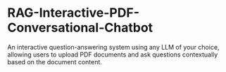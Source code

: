 # RAG-Interactive-PDF-Conversational-Chatbot
An interactive question-answering system using any LLM of your choice, allowing users to upload PDF documents and ask questions contextually based on the document content.
